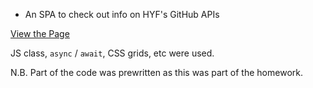 -   An SPA to check out info on HYF's GitHub APIs

[View the Page](https://0iseaux.github.io/hyf-repo-API-SPA/)

JS class, `async` / `await`, CSS grids, etc were used.

N.B. Part of the code was prewritten as this was part of the homework.
